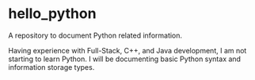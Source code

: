 # hello_python
A repository to document Python related information.

Having experience with Full-Stack, C++, and Java development, I am not starting to learn Python.
I will be documenting basic Python syntax and information storage types.  

